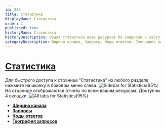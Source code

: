 ```yaml
---
id: 235
title: Статистика
displayName: Статистика
order: 1
published: true
historyName: Статистика
historyDescription: Общая статистика всех ресурсов по запросам к сайту, движению и источникам трафика
categoryDescription: Ширина канала, Запросы, Коды ответов, География запросов
---
```


# [Статистика](statistics)

Для быстрого доступа к странице "Статистика" из любого раздела нажмите на иконку в боковом меню слева.
![Sidebar for Statistics(95%)](https://img.solarspace.pro/docs/statistics-full.jpg "Боковое меню раздела 'Статистика'")
На странице отображаются отчеты по всем вашим ресурсам. Доступны 4 вкладки:
![All tabs for Statistics(95%)](https://img.solarspace.pro/docs/pages-for-statistics.jpg "Все вкладки раздела 'Статистика'")
- [**Ширина канала**]([236])
- [**Запросы**]([237])
- [**Коды ответов**]([238])
- [**География запросов**]([239])